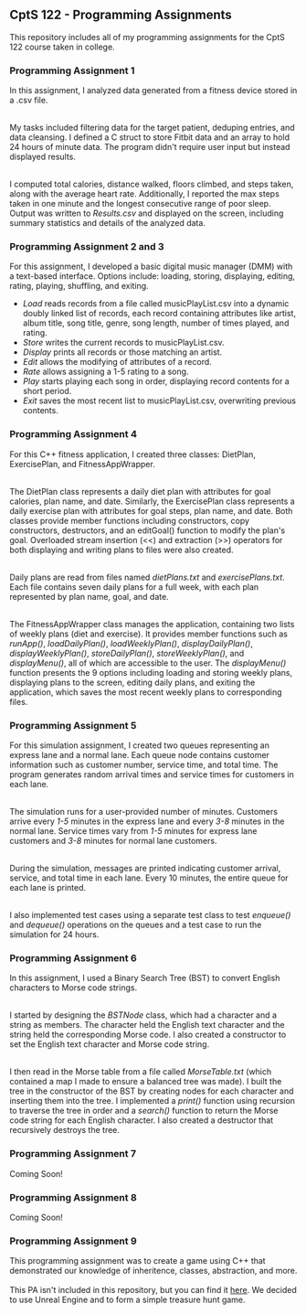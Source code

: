 ## CptS 122 - Programming Assignments
This repository includes all of my programming assignments for the CptS 122 course taken in college.

### Programming Assignment 1
In this assignment, I analyzed data generated from a fitness device stored in a .csv file.<br><br>

My tasks included filtering data for the target patient, deduping entries, and data cleansing. I defined a C struct to store Fitbit data and an array to hold 24 hours of minute data. The program didn't require user input but instead displayed results.<br><br>

I computed total calories, distance walked, floors climbed, and steps taken, along with the average heart rate. Additionally, I reported the max steps taken in one minute and the longest consecutive range of poor sleep. Output was written to _Results.csv_ and displayed on the screen, including summary statistics and details of the analyzed data.

### Programming Assignment 2 and 3
For this assignment, I developed a basic digital music manager (DMM) with a text-based interface. Options include: loading, storing, displaying, editing, rating, playing, shuffling, and exiting.<br>
- _Load_ reads records from a file called musicPlayList.csv into a dynamic doubly linked list of records, each record containing attributes like artist, album title, song title, genre, song length, number of times played, and rating.
- _Store_ writes the current records to musicPlayList.csv.
- _Display_ prints all records or those matching an artist.
- _Edit_ allows the modifying of attributes of a record.
- _Rate_ allows assigning a 1-5 rating to a song.
- _Play_ starts playing each song in order, displaying record contents for a short period.
- _Exit_ saves the most recent list to musicPlayList.csv, overwriting previous contents.

### Programming Assignment 4
For this C++ fitness application, I created three classes: DietPlan, ExercisePlan, and FitnessAppWrapper.<br><br>

The DietPlan class represents a daily diet plan with attributes for goal calories, plan name, and date. Similarly, the ExercisePlan class represents a daily exercise plan with attributes for goal steps, plan name, and date. Both classes provide member functions including constructors, copy constructors, destructors, and an editGoal() function to modify the plan's goal. Overloaded stream insertion (<<) and extraction (>>) operators for both displaying and writing plans to files were also created.<br><br>

Daily plans are read from files named _dietPlans.txt_ and _exercisePlans.txt_. Each file contains seven daily plans for a full week, with each plan represented by plan name, goal, and date.<br><br>

The FitnessAppWrapper class manages the application, containing two lists of weekly plans (diet and exercise). It provides member functions such as _runApp()_, _loadDailyPlan()_, _loadWeeklyPlan()_, _displayDailyPlan()_, _displayWeeklyPlan()_, _storeDailyPlan()_, _storeWeeklyPlan()_, and _displayMenu()_, all of which are accessible to the user. The _displayMenu()_ function presents the 9 options including loading and storing weekly plans, displaying plans to the screen, editing daily plans, and exiting the application, which saves the most recent weekly plans to corresponding files.

### Programming Assignment 5
For this simulation assignment, I created two queues representing an express lane and a normal lane. Each queue node contains customer information such as customer number, service time, and total time. The program generates random arrival times and service times for customers in each lane.<br><br>

The simulation runs for a user-provided number of minutes. Customers arrive every _1-5_ minutes in the express lane and every _3-8_ minutes in the normal lane. Service times vary from _1-5_ minutes for express lane customers and _3-8_ minutes for normal lane customers.<br><br>

During the simulation, messages are printed indicating customer arrival, service, and total time in each lane. Every 10 minutes, the entire queue for each lane is printed.<br><br>

I also implemented test cases using a separate test class to test _enqueue()_ and _dequeue()_ operations on the queues and a test case to run the simulation for 24 hours.

### Programming Assignment 6
In this assignment, I used a Binary Search Tree (BST) to convert English characters to Morse code strings.<br><br>

I started by designing the _BSTNode_ class, which had a character and a string as members. The character held the English text character and the string held the corresponding Morse code. I also created a constructor to set the English text character and Morse code string.<br><br>

I then read in the Morse table from a file called _MorseTable.txt_ (which contained a map I made to ensure a balanced tree was made). I built the tree in the constructor of the BST by creating nodes for each character and inserting them into the tree. I implemented a _print()_ function using recursion to traverse the tree in order and a _search()_ function to return the Morse code string for each English character. I also created a destructor that recursively destroys the tree.

### Programming Assignment 7
Coming Soon!

### Programming Assignment 8
Coming Soon!

### Programming Assignment 9
This programming assignment was to create a game using C++ that demonstrated our knowledge of inheritence, classes, abstraction, and more.<br><br>
This PA isn't included in this repository, but you can find it [here](https://github.com/aryputh/cpts-122-final). We decided to use Unreal Engine and to form a simple treasure hunt game.
